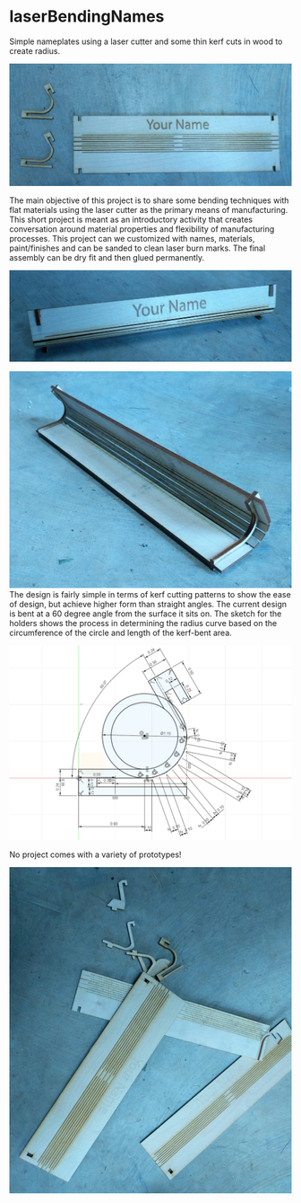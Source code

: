 # laserBendingNames
Simple nameplates using a laser cutter and some thin kerf cuts in wood to create radius.
  
![](https://raw.githubusercontent.com/ebredder/laserBendingNames/master/pics/1.jpg)

The main objective of this project is to share some bending techniques with flat materials using the laser cutter as the primary means of manufacturing. This short project is meant as an introductory activity that creates conversation around material properties and flexibility of manufacturing processes. This project can we customized with names, materials, paint/finishes and can be sanded to clean laser burn marks. The final assembly can be dry fit and then glued permanently.
  
![](https://raw.githubusercontent.com/ebredder/laserBendingNames/master/pics/2.jpg)  
  
![](https://raw.githubusercontent.com/ebredder/laserBendingNames/master/pics/3.jpg)  
The design is fairly simple in terms of kerf cutting patterns to show the ease of design, but achieve higher form than straight angles. The current design is bent at a 60 degree angle from the surface it sits on. The sketch for the holders shows the process in determining the radius curve based on the circumference of the circle and length of the kerf-bent area.  
  
![](https://raw.githubusercontent.com/ebredder/laserBendingNames/master/pics/sketchHolder.PNG)
  
No project comes with a variety of prototypes!
  
![](https://raw.githubusercontent.com/ebredder/laserBendingNames/master/pics/4.jpg)
